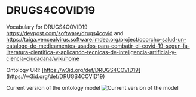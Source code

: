 # DRUGS4COVID19
Vocabulary for DRUGS4COVID19 https://devpost.com/software/drugs4covid and  https://taiga.vencealvirus.software.imdea.org/project/ocorcho-salud-un-catalogo-de-medicamentos-usados-para-combatir-el-covid-19-segun-la-literatura-cientifica-y-aplicando-tecnicas-de-inteligencia-artificial-y-ciencia-ciudadana/wiki/home  

Ontology URI: [https://w3id.org/def/DRUGS4COVID19](https://w3id.org/def/DRUGS4COVID19)

Current version of the ontology model
![Current version of the model](https://github.com/oeg-upm/drugs4covid19-vocab/blob/master/OnToology/ontology/onto.owl/documentation/resources/images/model.png "diagrama del vocabulario DRUGS4COVID19")
